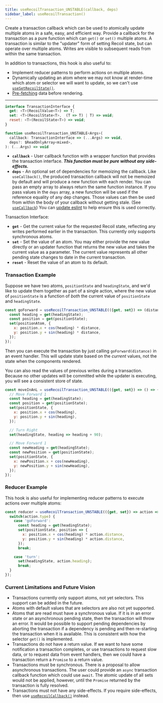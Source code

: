 ```yaml
---
title: useRecoilTransaction_UNSTABLE(callback, deps)
sidebar_label: useRecoilTransaction()
---
```


Create a transaction callback which can be used to atomically update multiple atoms in a safe, easy, and efficient way.  Provide a callback for the transaction as a pure function which can `get()` or `set()` multiple atoms.  A transaction is similar to the "updater" form of setting Recoil state, but can operate over multiple atoms.  Writes are visible to subsequent reads from within the same transaction.

In addition to transactions, this hook is also useful to:
* Implement reducer patterns to perform actions on multiple atoms.
* Dynamically updating an atom where we may not know at render-time which atom or selector we will want to update, so we can't use [`useSetRecoilState()`](/docs/api-reference/core/useSetRecoilState).
* [Pre-fetching](/docs/guides/asynchronous-data-queries#pre-fetching) data before rendering.

---

```jsx
interface TransactionInterface {
  get: <T>(RecoilValue<T>) => T;
  set: <T>(RecoilState<T>,  (T => T) | T) => void;
  reset: <T>(RecoilState<T>) => void;
}

function useRecoilTransaction_UNSTABLE<Args>(
  callback: TransactionInterface => (...Args) => void,
  deps?: $ReadOnlyArray<mixed>,
): (...Args) => void
```

* **`callback`** - User callback function with a wrapper function that provides the transaction interface.  ***This function must be pure without any side-effects.***
* **`deps`** - An optional set of dependencies for memoizing the callback.  Like `useCallback()`, the produced transaction callback will not be memoized by default and will produce a new function with each render.  You can pass an empty array to always return the same function instance.  If you pass values in the `deps` array, a new function will be used if the reference equality of any dep changes.  Those values can then be used from within the body of your callback without getting stale.  (See [`useCallback`](https://reactjs.org/docs/hooks-reference.html#usecallback))  You can [update eslint](/docs/introduction/installation#eslint) to help ensure this is used correctly.

Transaction Interface:
* **`get`** - Get the current value for the requested Recoil state, reflecting any writes performed earlier in the transaction.  This currently only supports synchronous atoms.
* **`set`** - Set the value of an atom.  You may either provide the new value directly or an updater function that returns the new value and takes the current value as a parameter.  The current value represents all other pending state changes to date in the current transaction.
* **`reset`** - Reset the value of an atom to its default.

### Transaction Example

Suppose we have two atoms, `positionState` and `headingState`, and we'd like to update them together as part of a single action, where the new value of `positionState` is a function of *both* the current value of `positionState` and `headingState`.

```jsx
const goForward = useRecoilTransaction_UNSTABLE(({get, set}) => (distance) => {
  const heading = get(headingState);
  const position = get(positionState);
  set(positionAtom, {
    x: position.x + cos(heading) * distance,
    y: position.y + sin(heading) * distance,
  });
});
```

Then you can execute the transaction by just calling `goForward(distance)` in an event handler.  This will update state based on the *current* values, not the state when the components rendered.

You can also read the values of previous writes during a transaction.  Because no other updates will be committed while the updater is executing, you will see a consistent store of state.

```jsx
const moveInAnL = useRecoilTransaction_UNSTABLE(({get, set}) => () => {
  // Move Forward 1
  const heading = get(headingState);
  const position = get(positionState);
  set(positionState, {
    x: position.x + cos(heading),
    y: position.y + sin(heading),
  });

  // Turn Right
  set(headingState, heading => heading + 90);

  // Move Forward 1
  const newHeading = get(headingState);
  const newPosition = get(positionState);
  set(positionState, {
    x: newPosition.x + cos(newHeading),
    y: newPosition.y + sin(newHeading),
  });
});
```

### Reducer Example

This hook is also useful for implementing reducer patterns to execute actions over multiple atoms:

```jsx
const reducer = useRecoilTransaction_UNSTABLE(({get, set}) => action => {
  switch(action.type) {
    case 'goForward':
      const heading = get(headingState);
      set(positionState, position => {
        x: position.x + cos(heading) * action.distance,
        y: position.y + sin(heading) * action.distance,
      });
      break;

    case 'turn':
      set(headingState, action.heading);
      break;
  }
});
```

### Current Limitations and Future Vision

* Transactions currently only support atoms, not yet selectors.  This support can be added in the future.
* Atoms with default values that are selectors are also not yet supported.
* Atoms that are read must have a synchronous value.  If it is in an error state or an asynchronous pending state, then the transaction will throw an error.  It would be possible to support pending dependencies by aborting the transaction if a dependency is pending and then re-starting the transaction when it is available.  This is consistent with how the selector `get()` is implemented.
* Transactions do not have a return value.  If we want to have some notification a transaction completes, or use transactions to request slow data, or to request data from event handlers, then we could have a transaction return a `Promise` to a return value.
* Transactions must be synchronous.  There is a proposal to allow asynchronous transactions.  The user could provide an `async` transaction callback function which could use `await`.  The atomic update of all sets would not be applied, however, until the `Promise` returned by the transaction is fully resolved.
* Transactions must not have any side-effects.  If you require side-effects, then use [`useRecoilCallback()`](/docs/api-reference/core/useRecoilCallback) instead.
